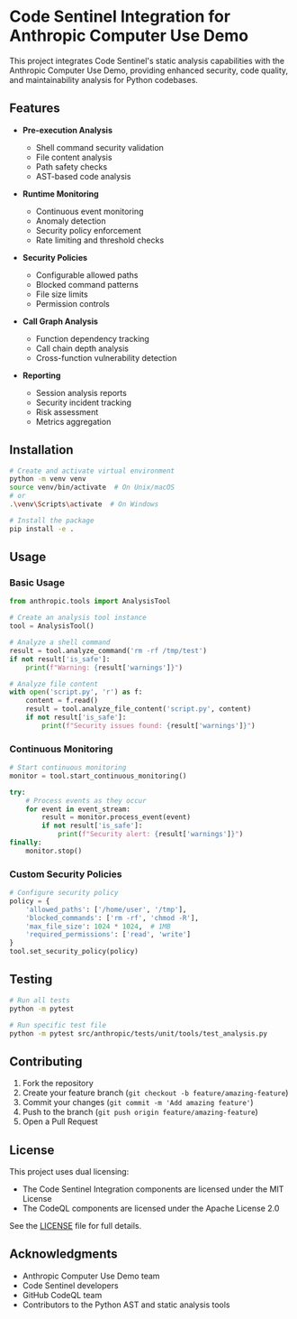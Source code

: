 # Code Sentinel Integration for Anthropic Computer Use Demo

This project integrates Code Sentinel's static analysis capabilities with the Anthropic Computer Use Demo, providing enhanced security, code quality, and maintainability analysis for Python codebases.

## Features

- **Pre-execution Analysis**
  - Shell command security validation
  - File content analysis
  - Path safety checks
  - AST-based code analysis

- **Runtime Monitoring**
  - Continuous event monitoring
  - Anomaly detection
  - Security policy enforcement
  - Rate limiting and threshold checks

- **Security Policies**
  - Configurable allowed paths
  - Blocked command patterns
  - File size limits
  - Permission controls

- **Call Graph Analysis**
  - Function dependency tracking
  - Call chain depth analysis
  - Cross-function vulnerability detection

- **Reporting**
  - Session analysis reports
  - Security incident tracking
  - Risk assessment
  - Metrics aggregation

## Installation

```bash
# Create and activate virtual environment
python -m venv venv
source venv/bin/activate  # On Unix/macOS
# or
.\venv\Scripts\activate  # On Windows

# Install the package
pip install -e .
```

## Usage

### Basic Usage

```python
from anthropic.tools import AnalysisTool

# Create an analysis tool instance
tool = AnalysisTool()

# Analyze a shell command
result = tool.analyze_command('rm -rf /tmp/test')
if not result['is_safe']:
    print(f"Warning: {result['warnings']}")

# Analyze file content
with open('script.py', 'r') as f:
    content = f.read()
    result = tool.analyze_file_content('script.py', content)
    if not result['is_safe']:
        print(f"Security issues found: {result['warnings']}")
```

### Continuous Monitoring

```python
# Start continuous monitoring
monitor = tool.start_continuous_monitoring()

try:
    # Process events as they occur
    for event in event_stream:
        result = monitor.process_event(event)
        if not result['is_safe']:
            print(f"Security alert: {result['warnings']}")
finally:
    monitor.stop()
```

### Custom Security Policies

```python
# Configure security policy
policy = {
    'allowed_paths': ['/home/user', '/tmp'],
    'blocked_commands': ['rm -rf', 'chmod -R'],
    'max_file_size': 1024 * 1024,  # 1MB
    'required_permissions': ['read', 'write']
}
tool.set_security_policy(policy)
```

## Testing

```bash
# Run all tests
python -m pytest

# Run specific test file
python -m pytest src/anthropic/tests/unit/tools/test_analysis.py
```

## Contributing

1. Fork the repository
2. Create your feature branch (`git checkout -b feature/amazing-feature`)
3. Commit your changes (`git commit -m 'Add amazing feature'`)
4. Push to the branch (`git push origin feature/amazing-feature`)
5. Open a Pull Request

## License

This project uses dual licensing:

- The Code Sentinel Integration components are licensed under the MIT License
- The CodeQL components are licensed under the Apache License 2.0

See the [LICENSE](LICENSE) file for full details.

## Acknowledgments

- Anthropic Computer Use Demo team
- Code Sentinel developers
- GitHub CodeQL team
- Contributors to the Python AST and static analysis tools
